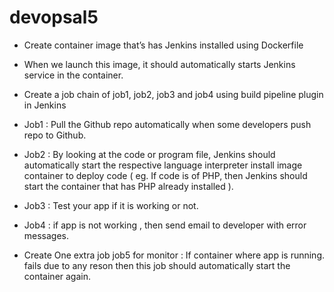 # devopsal5

+ Create container image that’s has Jenkins installed using Dockerfile

+ When we launch this image, it should automatically starts Jenkins service in the container.

+ Create a job chain of job1, job2, job3 and job4 using build pipeline plugin in Jenkins

+ Job1 : Pull the Github repo automatically when some developers push repo to Github.

+ Job2 : By looking at the code or program file, Jenkins should automatically start the respective language interpreter install image container to deploy code ( eg. If code is of PHP, then Jenkins should start the container that has PHP already installed ).

+ Job3 : Test your app if it is working or not.

+ Job4 : if app is not working , then send email to developer with error messages.

+ Create One extra job job5 for monitor : If container where app is running. fails due to any reson then this job should automatically start the container again.
